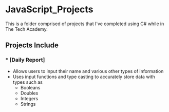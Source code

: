 # JavaScript_Projects
This is a folder comprised of projects that I've completed using C# while in The Tech Academy.

## Projects Include

### * [Daily Report]
   - Allows users to input their name and various other types of information
   - Uses input functions and type casting to accurately store data with types such as
      - Booleans
      - Doubles
      - Integers
      - Strings
 
